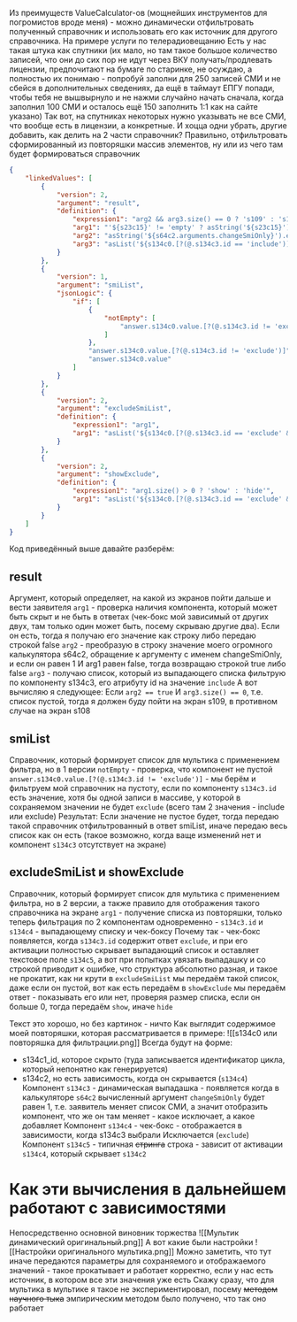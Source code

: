 Из преимуществ ValueCalculator-ов (мощнейших инструментов для погромистов вроде меня) - можно динамически отфильтровать полученный справочник и использовать его как источник для другого справочника.
На примере услуги по телерадиовещанию
Есть у нас такая штука как спутники (их мало, но там такое большое количество записей, что они до сих пор не идут через ВКУ получать/продлевать лицензии, предпочитают на бумаге по старинке, не осуждаю, а полностью их понимаю - попробуй заполни для 250 записей СМИ и не сбейся в дополнительных сведениях, да ещё в таймаут ЕПГУ попади, чтобы тебя не вышвырнуло и не нажми случайно начать сначала, когда заполнил 100 СМИ и осталось ещё 150 заполнить 1:1 как на сайте указано)
Так вот, на спутниках некоторых нужно указывать не все СМИ, что вообще есть в лицензии, а конкретные. И хоцца одни убрать, другие добавить, как делить на 2 части справочник?
Правильно, отфильтровать сформированный из повторяшки массив элементов, ну или из чего там будет формироваться справочник
```json
{
    "linkedValues": [
        {
            "version": 2,
            "argument": "result",
            "definition": {
                "expression1": "arg2 && arg3.size() == 0 ? 's109' : 's108'",
                "arg1": "'${s23c15}' != 'empty' ? asString('${s23c15}') : 'false'",
                "arg2": "asString('${s64c2.arguments.changeSmiOnly}').equals('1') && #arg1.equals('false') ? 'true' : 'false'",
                "arg3": "asList('${s134c0.[?(@.s134c3.id == 'include')]}')"
            }
        },
        {
            "version": 1,
            "argument": "smiList",
            "jsonLogic": {
                "if": [
                    {
                        "notEmpty": [
                            "answer.s134c0.value.[?(@.s134c3.id != 'exclude')]"
                        ]
                    },
                    "answer.s134c0.value.[?(@.s134c3.id != 'exclude')]",
                    "answer.s134c0.value"
                ]
            }
        },
        {
            "version": 2,
            "argument": "excludeSmiList",
            "definition": {
                "expression1": "arg1",
                "arg1": "asList('${s134c0.[?(@.s134c3.id == 'exclude' && @.s134c4 == 'false')]}')"
            }
        },
        {
            "version": 2,
            "argument": "showExclude",
            "definition": {
                "expression1": "arg1.size() > 0 ? 'show' : 'hide'",
                "arg1": "asList('${s134c0.[?(@.s134c3.id == 'exclude' && @.s134c4 == 'false')]}')"
            }
        }
    ]
}
```
Код приведённый выше давайте разберём:
## result
Аргумент, который определяет, на какой из экранов пойти дальше и вести заявителя
`arg1` - проверка наличия компонента, который может быть скрыт и не быть в ответах (чек-бокс мой зависимый от других двух, там только один может быть, посему скрываю другие два). Если он есть, тогда я получаю его значение как строку либо передаю строкой false
`arg2` - преобразую в строку значение моего огромного калькулятора s64c2, обращение к аргументу с именем changeSmiOnly, и если он равен 1 И arg1 равен false, тогда возвращаю строкой true либо false
`arg3` - получаю список, который из выпадающего списка фильтрую по компоненту s134c3, его атрибуту id на значение `include`
А вот вычисляю я следующее:
Если `arg2 == true` И `arg3.size() == 0`, т.е. список пустой, тогда я должен буду пойти на экран s109, в противном случае на экран s108
## smiList
Справочник, который формирует список для мультика с применением фильтра, но в 1 версии
`notEmpty` - проверка, что компонент не пустой
`answer.s134c0.value.[?(@.s134c3.id != 'exclude')]` - мы берём и фильтруем мой справочник на пустоту, если по компоненту `s134c3.id` есть значение, хотя бы одной записи в массиве, у которой в сохраняемом значении не будет `exclude` (всего там 2 значения - include или exclude)
Результат:
Если значение не пустое будет, тогда передаю такой справочник отфильтрованный в ответ smiList, иначе передаю весь список как он есть (такое возможно, когда ваще изменений нет и компонент `s134c3` отсутствует на экране)
## excludeSmiList и showExclude
Справочник, который формирует список для мультика с применением фильтра, но в 2 версии, а также правило для отображения такого справочника на экране
`arg1` - получение списка из повторяшки, только теперь фильтрация по 2 компонентам одновременно - `s134c3.id` и `s134c4` - выпадающему списку и чек-боксу
Почему так - чек-бокс появляется, когда `s134c3.id` содержит ответ `exclude`, и при его активации полностью скрывает выпадающий список и оставляет текстовое поле `s134c5`, а вот при попытках увязать выпадашку и со строкой приводит к ошибке, что структура абсолютно разная, и такое не прокатит, как ни крути
в `excludeSmiList` мы передаём такой список, даже если он пустой, вот как есть передаём
в `showExclude` мы передаём ответ - показывать его или нет, проверяя размер списка, если он больше 0, тогда передаём `show`, иначе `hide`

Текст это хорошо, но без картинок - ничто
Как выглядит содержимое моей повторяшки, которая рассматривается в примере:
![[s134c0 или повторяшка для фильтрации.png]]
Всегда будут на форме:
* s134c1_id, которое скрыто (туда записывается идентификатор цикла, который непонятно как генерируется)
* s134c2, но есть зависимость, когда он скрывается (`s134c4`)
Компонент `s134c3` - динамическая выпадашка - появляется когда в калькуляторе `s64c2` вычисленный аргумент `changeSmiOnly` будет равен 1, т.е. заявитель меняет список СМИ, а значит отобразить компонент, что же он там меняет - какое исключает, а какое добавляет
Компонент `s134c4` - чек-бокс - отображается в зависимости, когда s134c3 выбрали Исключается (`exclude`)
Компонент `s134c5` - типичная ~~стринга~~ строка - зависит от активации `s134c4`, который скрывает `s134c2`
# Как эти вычисления в дальнейшем работают с зависимостями
Непосредственно основной виновник торжества
![[Мультик динамический оригинальный.png]]
А вот какие были настройки
![[Настройки оригинального мультика.png]]
Можно заметить, что тут иначе передаются параметры для сохраняемого и отображаемого значений - такое прокатывает и работает корректно, если у нас есть источник, в котором все эти значения уже есть
Скажу сразу, что для мультика в мультике я такое не экспериментировал, посему ~~методом научного тыка~~ эмпирическим методом было получено, что так оно работает